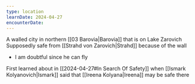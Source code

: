 ```yaml
---
type: location
learnDate: 2024-04-27
encounterDate: 
---
```

A walled city in northern [[03 Barovia|Barovia]] that is on Lake Zarovich
Supposedly safe from [[Strahd von Zarovich|Strahd]] because of the wall
- I am doubtful since he can fly

First learned about in [[2024-04-27#In Search Of Safety]] when [[Ismark Kolyanovich|Ismark]] said that [[Ireena Kolyana|Ireena]] may be safe there